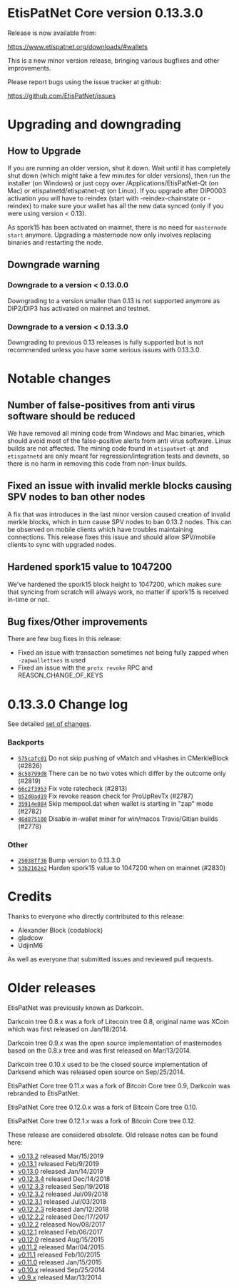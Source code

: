 EtisPatNet Core version 0.13.3.0
==========================

Release is now available from:

  <https://www.etispatnet.org/downloads/#wallets>

This is a new minor version release, bringing various bugfixes and other improvements.

Please report bugs using the issue tracker at github:

  <https://github.com/EtisPatNet/issues>


Upgrading and downgrading
=========================

How to Upgrade
--------------

If you are running an older version, shut it down. Wait until it has completely
shut down (which might take a few minutes for older versions), then run the
installer (on Windows) or just copy over /Applications/EtisPatNet-Qt (on Mac) or
etispatnetd/etispatnet-qt (on Linux). If you upgrade after DIP0003 activation you will
have to reindex (start with -reindex-chainstate or -reindex) to make sure
your wallet has all the new data synced (only if you were using version < 0.13).

As spork15 has been activated on mainnet, there is no need for `masternode start`
anymore. Upgrading a masternode now only involves replacing binaries and restarting
the node.

Downgrade warning
-----------------

### Downgrade to a version < 0.13.0.0

Downgrading to a version smaller than 0.13 is not supported anymore as DIP2/DIP3 has activated
on mainnet and testnet.

### Downgrade to a version < 0.13.3.0

Downgrading to previous 0.13 releases is fully supported but is not recommended unless you have some serious issues with 0.13.3.0.

Notable changes
===============

Number of false-positives from anti virus software should be reduced
--------------------------------------------------------------------
We have removed all mining code from Windows and Mac binaries, which should avoid most of the false-positive alerts
from anti virus software. Linux builds are not affected. The mining code found in `etispatnet-qt` and `etispatnetd` are only meant
for regression/integration tests and devnets, so there is no harm in removing this code from non-linux builds.

Fixed an issue with invalid merkle blocks causing SPV nodes to ban other nodes
------------------------------------------------------------------------------
A fix that was introduces in the last minor version caused creation of invalid merkle blocks, which in turn cause SPV
nodes to ban 0.13.2 nodes. This can be observed on mobile clients which have troubles maintaining connections. This
release fixes this issue and should allow SPV/mobile clients to sync with upgraded nodes.

Hardened spork15 value to 1047200
---------------------------------
We've hardened the spork15 block height to 1047200, which makes sure that syncing from scratch will always work, no
matter if spork15 is received in-time or not.

Bug fixes/Other improvements
----------------------------
There are few bug fixes in this release:
- Fixed an issue with transaction sometimes not being fully zapped when `-zapwallettxes` is used
- Fixed an issue with the `protx revoke` RPC and REASON_CHANGE_OF_KEYS

 0.13.3.0 Change log
===================

See detailed [set of changes](https://github.com/EtisPatNet/compare/v0.13.2.0...etispatnetpay:v0.13.3.0).

### Backports

- [`575cafc01`](https://github.com/EtisPatNet/commit/575cafc01) Do not skip pushing of vMatch and vHashes in CMerkleBlock (#2826)
- [`8c58799d8`](https://github.com/EtisPatNet/commit/8c58799d8) There can be no two votes which differ by the outcome only (#2819)
- [`66c2f3953`](https://github.com/EtisPatNet/commit/66c2f3953) Fix vote ratecheck (#2813)
- [`b52d0ad19`](https://github.com/EtisPatNet/commit/b52d0ad19) Fix revoke reason check for ProUpRevTx (#2787)
- [`35914e084`](https://github.com/EtisPatNet/commit/35914e084) Skip mempool.dat when wallet is starting in "zap" mode (#2782)
- [`46d875100`](https://github.com/EtisPatNet/commit/46d875100) Disable in-wallet miner for win/macos Travis/Gitian builds (#2778)

### Other

- [`25038ff36`](https://github.com/EtisPatNet/commit/25038ff36) Bump version to 0.13.3.0
- [`53b2162e2`](https://github.com/EtisPatNet/commit/53b2162e2) Harden spork15 value to 1047200 when on mainnet (#2830)

Credits
=======

Thanks to everyone who directly contributed to this release:

- Alexander Block (codablock)
- gladcow
- UdjinM6

As well as everyone that submitted issues and reviewed pull requests.

Older releases
==============

EtisPatNet was previously known as Darkcoin.

Darkcoin tree 0.8.x was a fork of Litecoin tree 0.8, original name was XCoin
which was first released on Jan/18/2014.

Darkcoin tree 0.9.x was the open source implementation of masternodes based on
the 0.8.x tree and was first released on Mar/13/2014.

Darkcoin tree 0.10.x used to be the closed source implementation of Darksend
which was released open source on Sep/25/2014.

EtisPatNet Core tree 0.11.x was a fork of Bitcoin Core tree 0.9,
Darkcoin was rebranded to EtisPatNet.

EtisPatNet Core tree 0.12.0.x was a fork of Bitcoin Core tree 0.10.

EtisPatNet Core tree 0.12.1.x was a fork of Bitcoin Core tree 0.12.

These release are considered obsolete. Old release notes can be found here:

- [v0.13.2](https://github.com/EtisPatNet/blob/master/doc/release-notes/etispatnet/release-notes-0.13.2.md) released Mar/15/2019
- [v0.13.1](https://github.com/EtisPatNet/blob/master/doc/release-notes/etispatnet/release-notes-0.13.1.md) released Feb/9/2019
- [v0.13.0](https://github.com/EtisPatNet/blob/master/doc/release-notes/etispatnet/release-notes-0.13.0.md) released Jan/14/2019
- [v0.12.3.4](https://github.com/EtisPatNet/blob/master/doc/release-notes/etispatnet/release-notes-0.12.3.4.md) released Dec/14/2018
- [v0.12.3.3](https://github.com/EtisPatNet/blob/master/doc/release-notes/etispatnet/release-notes-0.12.3.3.md) released Sep/19/2018
- [v0.12.3.2](https://github.com/EtisPatNet/blob/master/doc/release-notes/etispatnet/release-notes-0.12.3.2.md) released Jul/09/2018
- [v0.12.3.1](https://github.com/EtisPatNet/blob/master/doc/release-notes/etispatnet/release-notes-0.12.3.1.md) released Jul/03/2018
- [v0.12.2.3](https://github.com/EtisPatNet/blob/master/doc/release-notes/etispatnet/release-notes-0.12.2.3.md) released Jan/12/2018
- [v0.12.2.2](https://github.com/EtisPatNet/blob/master/doc/release-notes/etispatnet/release-notes-0.12.2.2.md) released Dec/17/2017
- [v0.12.2](https://github.com/EtisPatNet/blob/master/doc/release-notes/etispatnet/release-notes-0.12.2.md) released Nov/08/2017
- [v0.12.1](https://github.com/EtisPatNet/blob/master/doc/release-notes/etispatnet/release-notes-0.12.1.md) released Feb/06/2017
- [v0.12.0](https://github.com/EtisPatNet/blob/master/doc/release-notes/etispatnet/release-notes-0.12.0.md) released Aug/15/2015
- [v0.11.2](https://github.com/EtisPatNet/blob/master/doc/release-notes/etispatnet/release-notes-0.11.2.md) released Mar/04/2015
- [v0.11.1](https://github.com/EtisPatNet/blob/master/doc/release-notes/etispatnet/release-notes-0.11.1.md) released Feb/10/2015
- [v0.11.0](https://github.com/EtisPatNet/blob/master/doc/release-notes/etispatnet/release-notes-0.11.0.md) released Jan/15/2015
- [v0.10.x](https://github.com/EtisPatNet/blob/master/doc/release-notes/etispatnet/release-notes-0.10.0.md) released Sep/25/2014
- [v0.9.x](https://github.com/EtisPatNet/blob/master/doc/release-notes/etispatnet/release-notes-0.9.0.md) released Mar/13/2014

